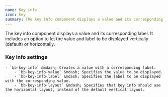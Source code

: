 ```yaml
---
name: Key info
icon: key
summary: The key info component displays a value and its corresponding label.
---
```


The key info component displays a value and its corresponding label. It includes an option to let the value and label to be displayed vertically (default) or horizontally. 

### Key info settings ###
    - `bb-key-info` &mdash; Creates a value with a corresponding label.
        - `bb-key-info-value` &mdash; Specifies the value to be displayed.
        - `bb-key-info-label` &mdash; Specifies the label to be displayed with the corresponding value.
        - `bb-key-info-layout` &mdash; Specifies that key info should use the horizontal layout, instead of the default vertical layout.